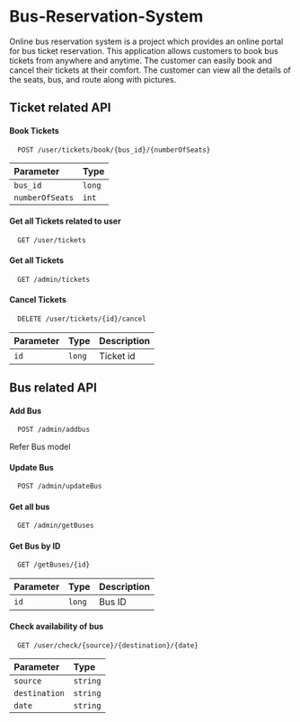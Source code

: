 
# Bus-Reservation-System


Online bus reservation system is a project which provides an online portal for bus ticket reservation. This application allows customers to book bus tickets from anywhere and anytime. The customer can easily book and cancel their tickets at their comfort. The customer can view all the details of the seats, bus, and route along with pictures.




## Ticket related API

#### Book Tickets

```bash
  POST /user/tickets/book/{bus_id}/{numberOfSeats}
```

| Parameter | Type     
| :-------- | :------- 
| `bus_id` | `long`
| `numberOfSeats` | `int` 

#### Get all Tickets related to user

```bash
  GET /user/tickets
```

#### Get all Tickets

```bash
  GET /admin/tickets
```
#### Cancel Tickets

```bash
  DELETE /user/tickets/{id}/cancel
```

| Parameter | Type   | Description |  
| :-------- | :-------  | :-------
| `id` | `long` | Ticket id



## Bus related API

#### Add Bus

```bash
  POST /admin/addbus
```
Refer Bus model


#### Update Bus

```bash
  POST /admin/updateBus
```

#### Get all bus

```bash
  GET /admin/getBuses
```
#### Get Bus by ID

```bash
  GET /getBuses/{id}
```

| Parameter | Type   | Description |  
| :-------- | :-------  | :-------
| `id` | `long` | Bus ID

#### Check availability of bus 

```bash
  GET /user/check/{source}/{destination}/{date}
```

| Parameter | Type   | 
| :-------- | :-------  
| `source` | `string` |
| `destination` | `string` |
| `date` | `string` |


